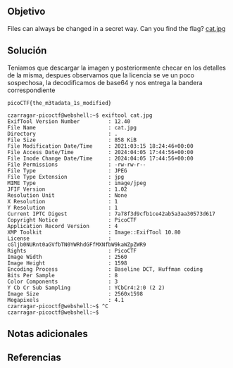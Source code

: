 ## Objetivo

Files can always be changed in a secret way. Can you find the flag? [cat.jpg](https://mercury.picoctf.net/static/a614a27d4cb251d04c7d2f3f3f76a965/cat.jpg)
## Solución

Teniamos que descargar la imagen y posteriormente checar en los detalles de la misma, despues observamos que la licencia se ve un poco sospechosa, la decodificamos de base64 y nos entrega la bandera correspondiente

```
picoCTF{the_m3tadata_1s_modified}
```

```
czarragar-picoctf@webshell:~$ exiftool cat.jpg
ExifTool Version Number         : 12.40
File Name                       : cat.jpg
Directory                       : .
File Size                       : 858 KiB
File Modification Date/Time     : 2021:03:15 18:24:46+00:00
File Access Date/Time           : 2024:04:05 17:44:56+00:00
File Inode Change Date/Time     : 2024:04:05 17:44:56+00:00
File Permissions                : -rw-rw-r--
File Type                       : JPEG
File Type Extension             : jpg
MIME Type                       : image/jpeg
JFIF Version                    : 1.02
Resolution Unit                 : None
X Resolution                    : 1
Y Resolution                    : 1
Current IPTC Digest             : 7a78f3d9cfb1ce42ab5a3aa30573d617
Copyright Notice                : PicoCTF
Application Record Version      : 4
XMP Toolkit                     : Image::ExifTool 10.80
License                         : cGljb0NURnt0aGVfbTN0YWRhdGFfMXNfbW9kaWZpZWR9
Rights                          : PicoCTF
Image Width                     : 2560
Image Height                    : 1598
Encoding Process                : Baseline DCT, Huffman coding
Bits Per Sample                 : 8
Color Components                : 3
Y Cb Cr Sub Sampling            : YCbCr4:2:0 (2 2)
Image Size                      : 2560x1598
Megapixels                      : 4.1
czarragar-picoctf@webshell:~$ ^C
czarragar-picoctf@webshell:~$ 
```

## Notas adicionales


## Referencias
